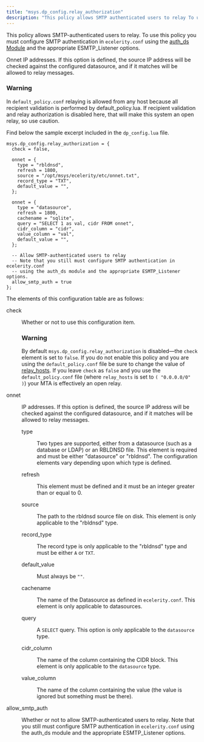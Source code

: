 ```yaml
---
title: "msys.dp_config.relay_authorization"
description: "This policy allows SMTP authenticated users to relay To use this policy you must configure SMTP authentication in ecelerity conf using the auth ds Module and the appropriate ESMTP Listener options Onnet IP addresses If this option is defined the source IP address will be checked against the configured datasource..."
---
```


This policy allows SMTP-authenticated users to relay. To use this policy you must configure SMTP authentication in `ecelerity.conf` using the [auth_ds Module](/momentum/3/3-reference/3-reference-modules-auth-ds) and the appropriate ESMTP_Listener options.

Onnet IP addresses. If this option is defined, the source IP address will be checked against the configured datasource, and if it matches will be allowed to relay messages.

### Warning

In `default_policy.conf` relaying is allowed from any host because all recipient validation is performed by default_policy.lua. If recipient validation and relay authorization is disabled here, that will make this system an open relay, so use caution.

Find below the sample excerpt included in the `dp_config.lua` file.

```
msys.dp_config.relay_authorization = {
  check = false,

  onnet = {
    type = "rbldnsd",
    refresh = 1800,
    source = "/opt/msys/ecelerity/etc/onnet.txt",
    record_type = "TXT",
    default_value = "",
  };

  onnet = {
    type = "datasource",
    refresh = 1800,
    cachename = "sqlite",
    query = "SELECT 1 as val, cidr FROM onnet",
    cidr_column = "cidr",
    value_column = "val",
    default_value = "",
  };

  -- Allow SMTP-authenticated users to relay
  -- Note that you still must configure SMTP authentication in ecelerity.conf
  -- using the auth_ds module and the appropriate ESMTP_Listener options.
  allow_smtp_auth = true
};
```

The elements of this configuration table are as follows:

<dl class="variablelist">

<dt>check</dt>

<dd>

Whether or not to use this configuration item.

### Warning

By default `msys.dp_config.relay_authorization` is disabled—the `check` element is set to `false`. If you do not enable this policy and you are using the `default_policy.conf` file be sure to change the value of [relay_hosts](/momentum/3/3-reference/3-reference-conf-ref-relay-hosts). If you leave `check` as `false` and you use the `default_policy.conf` file (where `relay_hosts` is set to `( "0.0.0.0/0" )`) your MTA is effectively an open relay.

</dd>

<dt>onnet</dt>

<dd>

IP addresses. If this option is defined, the source IP address will be checked against the configured datasource, and if it matches will be allowed to relay messages.

<dl class="variablelist">

<dt>type</dt>

<dd>

Two types are supported, either from a datasource (such as a database or LDAP) or an RBLDNSD file. This element is required and must be either "datasource" or "rbldnsd". The configuration elements vary depending upon which type is defined.

</dd>

<dt>refresh</dt>

<dd>

This element must be defined and it must be an integer greater than or equal to 0.

</dd>

<dt>source</dt>

<dd>

The path to the rbldnsd source file on disk. This element is only applicable to the "rbldnsd" type.

</dd>

<dt>record_type</dt>

<dd>

The record type is only applicable to the "rbldnsd" type and must be either `A` or `TXT`.

</dd>

<dt>default_value</dt>

<dd>

Must always be `""`.

</dd>

<dt>cachename</dt>

<dd>

The name of the Datasource as defined in `ecelerity.conf`. This element is only applicable to datasources.

</dd>

<dt>query</dt>

<dd>

A `SELECT` query. This option is only applicable to the `datasource` type.

</dd>

<dt>cidr_column</dt>

<dd>

The name of the column containing the CIDR block. This element is only applicable to the `datasource` type.

</dd>

<dt>value_column</dt>

<dd>

The name of the column containing the value (the value is ignored but something must be there).

</dd>

</dl>

</dd>

<dt>allow_smtp_auth</dt>

<dd>

Whether or not to allow SMTP-authenticated users to relay. Note that you still must configure SMTP authentication in `ecelerity.conf` using the auth_ds module and the appropriate ESMTP_Listener options.

</dd>

</dl>